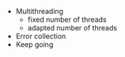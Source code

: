 - Multithreading
    - fixed number of threads
    - adapted number of threads
- Error collection
- Keep going
